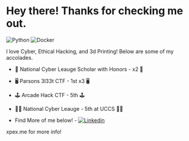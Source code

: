 <h1>Hey there! Thanks for checking me out.</h1>

![Python](https://img.shields.io/badge/Python-3776AB?style=flat-square&logo=python&logoColor=white)
![Docker](https://img.shields.io/badge/Docker-0CC1F3?style=flat-square&logo=docker&logoColor=white)

I love Cyber, Ethical Hacking, and 3d Printing! Below are some of my accolades.

- 🤩 National Cyber Leauge Scholar with Honors - x2 🤩
- 🖥️ Parsons 3l33t CTF - 1st x3 🖥️ 
- 🕹️ Arcade Hack CTF - 5th 🕹️
- 👨‍💻 National Cyber Leauge - 5th at UCCS 👨‍💻

- Find More of me below! - 
[![Linkedin](https://img.shields.io/badge/LinkedIn-0077B5?style=flat-square&logo=linkedin&logoColor=white)](https://www.linkedin.com/in/nolsen3/)

xpex.me for more info!
